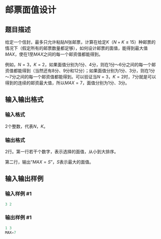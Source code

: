 # 邮票面值设计

## 题目描述

给定一个信封，最多只允许粘贴$N$张邮票，计算在给定$K$（$N+K≤15$）种邮票的情况下（假定所有的邮票数量都足够），如何设计邮票的面值，能得到最大值$MAX$，使在$1$至$MAX$之间的每一个邮资值都能得到。

例如，$N=3$，$K=2$，如果面值分别为$1$分、$4$分，则在$1$分～$6$分之间的每一个邮资值都能得到（当然还有$8$分、$9$分和$12$分）；如果面值分别为$1$分、$3$分，则在$1$分～$7$分之间的每一个邮资值都能得到。可以验证当$N=3$，$K=2$时，$7$分就是可以得到的连续的邮资最大值，所以$MAX=7$，面值分别为$1$分、$3$分。

## 输入输出格式

### 输入格式

$2$个整数，代表$N$，$K$。

### 输出格式

$2$行。第一行若干个数字，表示选择的面值，从小到大排序。

第二行，输出“$MAX=S$”，$S$表示最大的面值。

## 输入输出样例

### 输入样例 #1

```cpp
3 2

```
### 输出样例 #1

```cpp
1 3
MAX=7

```
